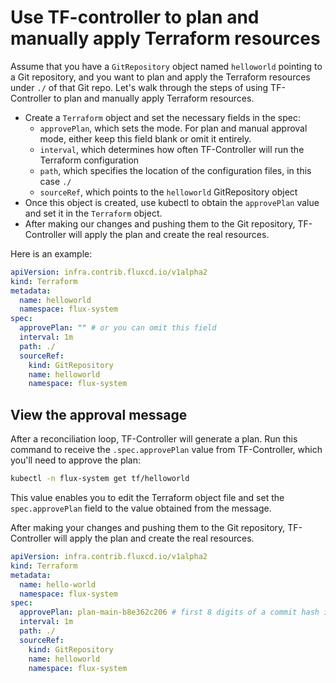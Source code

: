 # Use TF-controller to plan and manually apply Terraform resources

Assume that you have a `GitRepository` object named `helloworld` pointing to a Git repository, and you want to plan and apply the Terraform resources under `./` of that Git repo. Let's walk through the steps of using TF-Controller to plan and
manually apply Terraform resources. 

- Create a `Terraform` object and set the necessary fields in the spec:
  - `approvePlan`, which sets the mode. For plan and manual approval mode, either keep this field blank or omit it entirely.
  - `interval`, which determines how often TF-Controller will run the Terraform configuration
  - `path`, which specifies the location of the configuration files, in this case `./`
  - `sourceRef`, which points to the `helloworld` GitRepository object
- Once this object is created, use kubectl to obtain the `approvePlan` value and set it in the `Terraform` object. 
- After making our changes and pushing them to the Git repository, TF-Controller will apply the plan and create the real resources.

Here is an example:

```yaml hl_lines="7"
apiVersion: infra.contrib.fluxcd.io/v1alpha2
kind: Terraform
metadata:
  name: helloworld
  namespace: flux-system
spec:
  approvePlan: "" # or you can omit this field
  interval: 1m
  path: ./
  sourceRef:
    kind: GitRepository
    name: helloworld
    namespace: flux-system
```

## View the approval message

After a reconciliation loop, TF-Controller will generate a plan. Run this command to receive the `.spec.approvePlan` value from TF-Controller, which you'll need to approve the plan:

```bash
kubectl -n flux-system get tf/helloworld
```

This value enables you to edit the Terraform object file and set the `spec.approvePlan` field
to the value obtained from the message.

After making your changes and pushing them to the Git repository,
TF-Controller will apply the plan and create the real resources.

```yaml hl_lines="7"
apiVersion: infra.contrib.fluxcd.io/v1alpha2
kind: Terraform
metadata:
  name: hello-world
  namespace: flux-system
spec:
  approvePlan: plan-main-b8e362c206 # first 8 digits of a commit hash is enough
  interval: 1m
  path: ./
  sourceRef:
    kind: GitRepository
    name: helloworld
    namespace: flux-system
```